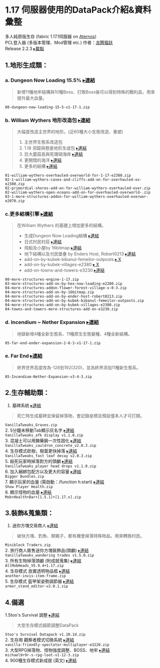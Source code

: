 # 1.17 伺服器使用的DataPack介紹&資料彙整
多人純原版生存 (fabric 1.17.1伺服器 on [Aternos](https://aternos.org))  
PCL登入器 (多版本管理、Mod管理 etc.) 作者：[龙腾猫跃](https://afdian.net/@LTCat)  
Release 2.2.3 [▸載點](https://wwa.lanzoui.com/itF48uzxokh)
## 1.地形生成類：
### **a. Dungeon Now Loading 15.5%** [▸連結](https://www.planetminecraft.com/data-pack/dungeon-now-loading-5-new-dungeons-5-new-bosses/)
> 新增11種地牢結構與10種Boss、打敗Boss後可以得到特殊的戰利品，用來提升最大血量。  
> 
`00-dungeon-now-loading-15-5-v1-17-1.zip`  

### **b. William Wythers 地形改造包** [▸連結](https://www.planetminecraft.com/data-pack/william-wythers-overhauled-overworld/) 
> 大幅度改造主世界的地形。(近60種大小生態改造、重塑)
> 1. 主世界生態系改造包 
> 2. 1.18 洞窟與懸崖地形生成包 [▸連結](https://www.planetminecraft.com/data-pack/william-wythers-caves-and-cliffs-add-on-for-overhauled-overworld-1-17/)
> 3. 巨大蘑菇島與死珊瑚海岸 [▸連結](https://www.planetminecraft.com/data-pack/overhauled-mushroom-islands-restored-add-on/)
> 4. 更開闊的海洋 [▸連結](https://www.planetminecraft.com/data-pack/william-wythers-overhauled-overworld-terralith-add-on/)  
> 5. 更多的結構 [▸連結](https://www.planetminecraft.com/data-pack/more-structures-add-on-for-william-wythers-overhauled-overworld-1-16-4/)  
>   
`01-william-wythers-overhauled-overworld-for-1-17-e2380.zip`  
`02-1-william-wythers-caves-and-cliffs-add-on-for-overhauled-ov-e2380.zip`  
`02-primordial-shores-add-on-for-william-wythers-overhauled-over.zip`  
`02-william-wythers-open-oceans-add-on-for-overhauled-overworld-.zip`  
`03-1-more-structures-addon-for-william-wythers-overhauled-overwor-e2070.zip`  

### **c.更多結構引擎** [▸連結](https://www.planetminecraft.com/data-pack/more-structures-engine-for-1-17/)
> 在William Wythers 的基礎上增加更多的結構。
> + 生成Dungeon Now Loading結構 [▸連結](https://www.planetminecraft.com/data-pack/dungeon-now-loading-add-on-for-william-wythers-overhauled-overworld-1-17/)
> + 日式村民村莊 [▸連結](https://www.planetminecraft.com/data-pack/flower-forest-villages-addon-for-william-wyther-s-overhauled-overworld/)
> + 飛船及小屋by 16bitmap [▸連結](https://www.planetminecraft.com/data-pack/bitpack-by-16bitmap-add-on-for-william-wythers-overhauled-overworld-1-17/)
> + 地下結構以及刌民堡壘 by Enders Host, Robert0213 [▸連結](https://www.planetminecraft.com/data-pack/dungeons-amp-strongholds-add-on-for-william-wythers-overhauled-overworld-1-17/)
> + add-on-by-kubek-bibanul-femeilor-outposts [▸ X]()
> + add-on-by-kubek-villages-e2380 [▸ X]()
> + add-on-towns-and-towers-e3230 [▸連結](https://www.planetminecraft.com/data-pack/more-villlages-add-on-for-william-wythers-overhauled-overworld-1-17/)  
> 
`00-more-structures-engine-1-17.zip`  
`03-more-structures-add-on-by-hex-now-loading-e2280.zip`  
`04-more-structures-addon-flower-forest-village-v-0-3.zip`  
`04-more-structures-add-on-by-16bitmap.zip`  
`04-more-structures-add-on-by-ender-host-robert0213.zip`  
`04-more-structures-add-on-by-kubek-bibanul-femeilor-outposts.zip`  
`04-more-structures-add-on-by-kubek-villages-e2380.zip`  
`04-towns-and-towers-more-structures-add-on-e3230.zip`  

### **d. Incendium ~ Nether Expansion** [▸連結](https://www.planetminecraft.com/data-pack/incendium-nether-expansion/) 
> 地獄新增4種全新生態系、11種原生生態變種、4種全新結構。  
> 
`05-far-end-ender-expansion-2-0-3-v1-17-1.zip`  
### **e. Far End** [▸連結](https://www.planetminecraft.com/data-pack/far-end-ender-expansion-datapack-v0-1/) 
> 終界世界高度改為-128到192(320)，並為終界添加11種新生態系。  
> 
`05-Incendium-Nether-Expansion-v3-4-3.zip`  


## 2.生存輔助類：
1. 墓碑系統 [▸連結](https://vanillatweaks.net/picker/datapacks/)
> 死亡時生成墓碑並保留掉落物，會記錄座標且預設僅本人才可打開。  
> 
`VanillaTweaks_Graves.zip`  
2. 5分鐘未移動Tab顯示灰名字 [▸連結](https://vanillatweaks.net/picker/datapacks/)  
`VanillaTweaks_afk display v1.1.0.zip`  
3. 混凝土可以用鍊藥鍋一次性固化 [▸連結](https://vanillatweaks.net/picker/datapacks/)  
`VanillaTweaks_cauldron_concrete_v2.0.3.zip`  
4. 生存模式砍樹，樹葉更快掉落 [▸連結](https://vanillatweaks.net/picker/datapacks/)  
`VanillaTweaks_fast leaf decay v2.0.3.zip`  
5. 殺死玩家時掉落對方的頭顱 [▸連結](https://vanillatweaks.net/picker/datapacks/)  
`VanillaTweaks_player head drops v1.1.0.zip`  
6. 加入綑綁包配方以及更大的容量 [▸連結](https://www.planetminecraft.com/data-pack/bigger-bundles-more-bundle-storage-1-17x/)  
`Bigger Bundles.zip`  
7. 顯示玩家的血量 (需啟動：/function h:start) [▸連結](https://www.planetminecraft.com/data-pack/health/)  
`Show Player Health.zip`  
8. 顯示怪物的血量 [▸連結](https://www.curseforge.com/minecraft/customization/mob-health-bar-dp)  
`Mob+Health+Bar+[1.5.1]+[1.17.x].zip`  


## 3.裝飾&蒐集類：
1. 迷你方塊交易商人 [▸連結](https://www.planetminecraft.com/data-pack/miniblock-traders/)
> 破快方塊、釣魚、開箱子，都有機會掉落特殊物品，用來轉換村民。  
> 
`Miniblock Traders.zip`  
2. 旅行商人販售迷你方塊裝飾品(頭顱) [▸連結](https://vanillatweaks.net/picker/datapacks/)  
`VanillaTweaks_wandering trades v1.5.0.zip`  
3. 所有生物掉落頭顱 (附成就蒐集) [▸連結](https://www.curseforge.com/minecraft/customization/all-mob-heads?__cf_chl_jschl_tk__=UtEeoc7I8cQi.fid.Onj76EIA8lNs6FYQXxYaadfwm4-1637952556-0-gaNycGzNDL0)  
`AllMobHeads_V5.9.4+1.17.zip`  
4. 生存模式 放置透明物品框 [▸連結](https://www.planetminecraft.com/data-pack/another-invisible-item-frame-pack-use-shears-to-make-disappear/)  
`another-invis-item-frame.zip`  
5. 生存模式 盔甲架姿勢調節器 [▸連結](https://www.planetminecraft.com/data-pack/armor-stand-editor/)  
`armor_stand_editor-v2.0.1.zip`  


## 4.備選
1.Stoo's Survival 調整 [▸連結](https://www.planetminecraft.com/data-pack/stoo-s-subtle-survival-improvements-combat-health-mobs-recipes-exploration/)  
> 大型生存模式細節調整DataPack  
> 
`Stoo's Survival Datapack v1.10.1d.zip`  
2. 生存用 觀察者模式切換系統 [▸連結](https://www.planetminecraft.com/data-pack/smp-friendly-spectator/)  
`vanilla-friendly-spectator-multiplayer-e3220.zip`  
3. 大型RPG掉落物、怪物強度調整、BOSS、地牢 [▸連結](https://www.planetminecraft.com/data-pack/rpg-loot-data-pack/)  
`michael9r9r-s-rpg-loot-v1-12-3.zip`  
4. 900種生存模式新成就 (英文) [▸連結](https://www.planetminecraft.com/data-pack/blazeandcave-s-advancements-pack-1-12/)
